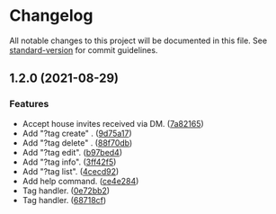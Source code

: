 # Changelog

All notable changes to this project will be documented in this file.
See [standard-version](https://github.com/conventional-changelog/standard-version) for commit guidelines.

## 1.2.0 (2021-08-29)

### Features

* Accept house invites received via
  DM. ([7a82165](https://github.com/RedS-DEV/Hiven-TagBot/commit/7a8216572de7b0eed3aab37c72550356e460a9da))
* Add "?tag create"
  . ([9d75a17](https://github.com/RedS-DEV/Hiven-TagBot/commit/9d75a179352e498da59c4c30cc4bfc254c6ab52e))
* Add "?tag delete"
  . ([88f70db](https://github.com/RedS-DEV/Hiven-TagBot/commit/88f70db2f9bb1d3b007e276faeafb6b3dcf79571))
* Add "?tag edit". ([b97bed4](https://github.com/RedS-DEV/Hiven-TagBot/commit/b97bed40a14b14c6ea5e28d5a30715a148e554c0))
* Add "?tag info". ([3ff42f5](https://github.com/RedS-DEV/Hiven-TagBot/commit/3ff42f5f36cef776d7e26233af5835f292c1cb65))
* Add "?tag list". ([4cecd92](https://github.com/RedS-DEV/Hiven-TagBot/commit/4cecd927ce540a1b6d7a24edfb502c36d12e536e))
* Add help
  command. ([ce4e284](https://github.com/RedS-DEV/Hiven-TagBot/commit/ce4e28448a2653db8bc90d0b97f336143a474752))
* Tag handler. ([0e72bb2](https://github.com/RedS-DEV/Hiven-TagBot/commit/0e72bb20f366273bd1a89ad59d6b99f2cc1dd73b))
* Tag handler. ([68718cf](https://github.com/RedS-DEV/Hiven-TagBot/commit/68718cfff1f7da18533d3351c22606c2b2107499))
